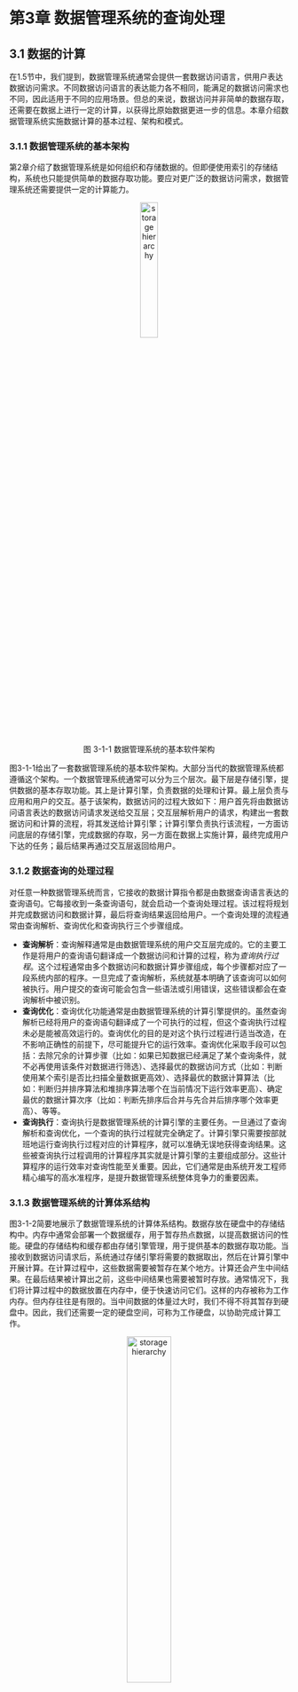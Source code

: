 # 第3章 数据管理系统的查询处理

## 3.1 数据的计算

在1.5节中，我们提到，数据管理系统通常会提供一套数据访问语言，供用户表达数据访问需求。不同数据访问语言的表达能力各不相同，能满足的数据访问需求也不同，因此适用于不同的应用场景。但总的来说，数据访问并非简单的数据存取，还需要在数据上进行一定的计算，以获得比原始数据更进一步的信息。本章介绍数据管理系统实施数据计算的基本过程、架构和模式。

### 3.1.1 数据管理系统的基本架构

第2章介绍了数据管理系统是如何组织和存储数据的。但即便使用索引的存储结构，系统也只能提供简单的数据存取功能。要应对更广泛的数据访问需求，数据管理系统还需要提供一定的计算能力。

<center>
	<img src="fig/ch3.1-arch.JPG" width="25%" alt="storage hierarchy" />
	<br>
	<div display: inline-block; padding : 2px>
		图 3-1-1 数据管理系统的基本软件架构
	</div>
</center>


图3-1-1给出了一套数据管理系统的基本软件架构。大部分当代的数据管理系统都遵循这个架构。一个数据管理系统通常可以分为三个层次。最下层是存储引擎，提供数据的基本存取功能。其上是计算引擎，负责数据的处理和计算。最上层负责与应用和用户的交互。基于该架构，数据访问的过程大致如下：用户首先将由数据访问语言表达的数据访问请求发送给交互层；交互层解析用户的请求，构建出一套数据访问和计算的流程，将其发送给计算引擎；计算引擎负责执行该流程，一方面访问底层的存储引擎，完成数据的存取，另一方面在数据上实施计算，最终完成用户下达的任务；最后结果再通过交互层返回给用户。

### 3.1.2 数据查询的处理过程

对任意一种数据管理系统而言，它接收的数据计算指令都是由数据查询语言表达的查询语句。它每接收到一条查询语句，就会启动一个查询处理过程。该过程将规划并完成数据访问和数据计算，最后将查询结果返回给用户。一个查询处理的流程通常由查询解析、查询优化和查询执行三个步骤组成。

* **查询解析**：查询解释通常是由数据管理系统的用户交互层完成的。它的主要工作是将用户的查询语句翻译成一个数据访问和计算的过程，称为*查询执行过程*。这个过程通常由多个数据访问和数据计算步骤组成，每个步骤都对应了一段系统内部的程序。一旦完成了查询解析，系统就基本明确了该查询可以如何被执行。用户提交的查询可能会包含一些语法或引用错误，这些错误都会在查询解析中被识别。
* **查询优化**：查询优化功能通常是由数据管理系统的计算引擎提供的。虽然查询解析已经将用户的查询语句翻译成了一个可执行的过程，但这个查询执行过程未必是能被高效运行的。查询优化的目的是对这个执行过程进行适当改造，在不影响正确性的前提下，尽可能提升它的运行效率。查询优化采取手段可以包括：去除冗余的计算步骤（比如：如果已知数据已经满足了某个查询条件，就不必再使用该条件对数据进行筛选）、选择最优的数据访问方式（比如：判断使用某个索引是否比扫描全量数据更高效）、选择最优的数据计算算法（比如：判断归并排序算法和堆排序算法哪个在当前情况下运行效率更高）、确定最优的数据计算次序（比如：判断先排序后合并与先合并后排序哪个效率更高）、等等。
* **查询执行**：查询执行是数据管理系统的计算引擎的主要任务。一旦通过了查询解析和查询优化，一个查询的执行过程就完全确定了。计算引擎只需要按部就班地运行查询执行过程对应的计算程序，就可以准确无误地获得查询结果。这些被查询执行过程调用的计算程序其实就是计算引擎的主要组成部分。这些计算程序的运行效率对查询性能至关重要。因此，它们通常是由系统开发工程师精心编写的高水准程序，是提升数据管理系统整体竞争力的重要因素。

### 3.1.3 数据管理系统的计算体系结构

图3-1-2简要地展示了数据管理系统的计算体系结构。数据存放在硬盘中的存储结构中。内存中通常会部署一个数据缓存，用于暂存热点数据，以提高数据访问的性能。硬盘的存储结构和缓存都由存储引擎管理，用于提供基本的数据存取功能。当接收到数据访问请求后，系统通过存储引擎将需要的数据取出，然后在计算引擎中开展计算。在计算过程中，这些数据需要被暂存在某个地方。计算还会产生中间结果。在最后结果被计算出之前，这些中间结果也需要被暂时存放。通常情况下，我们将计算过程中的数据放置在内存中，便于快速访问它们。这样的内存被称为工作内存。但内存往往是有限的。当中间数据的体量过大时，我们不得不将其暂存到硬盘中。因此，我们还需要一定的硬盘空间，可称为工作硬盘，以协助完成计算工作。

<center>
	<img src="fig/ch3.1-compute.JPG" width="40%" alt="storage hierarchy" />
	<br>
	<div display: inline-block; padding : 2px>
		图 3-1-2 计算体系结构
	</div>
</center>

某些数据管理系统并不是针对数据分析应用设计的，比如键值数据库、文档数据库等，其数据访问过程涉及的计算通常比较简单，因此不需要提供太强的计算功能。这一类数据管理系统，往往不会配备强大的计算引擎，其性能主要由数据存取的效率决定。还有的数据管理系统，比如关系数据库，需要承载较复杂的数据分析和数据处理功能，会用到复杂的数据计算。此类数据管理系统的性能受计算效率的影响很大，其计算引擎就需要精巧的设计与实现。

### 3.1.4 数据计算性能

软件的运行效率不仅仅取决于软件本身的代码实现是否高效（例如算法的计算复杂度是否达到了最优），还取决于这些代码实现是否能够高效利用现代硬件的特点。应用程序对数据管理系统这样的基础软件提出了很高要求，希望它们能够高度适配底层硬件，从而充分发挥硬件的性能。应用软件与硬件的适配通常是交给代码编译器去自动实现的，不要求软件开发者深入了解硬件的特点。但对数据管理系统而言，编译器提供的适配能力是不够的。数据管理系统的开发人员需要充分理解底层硬件的运行机制，并针对性地设计系统内部的数据计算方法，才能构建出高性能的系统。这些针对性的计算方法设计是当代数据管理系统的核心技术之一。

<center>
	<img src="fig/ch3.1-optimization.JPG" width="30%" alt="storage hierarchy" />
	<br>
	<div display: inline-block; padding : 2px>
		图 3-1-3 软硬件的适配程度是获得高性能的关键
	</div>
</center>


在图3-1-2概括的计算体系结构中，数据计算的性能主要受两方面影响。一方面是访存性能。另一方面是CPU的计算性能。参与计算的数据可能在内存中，也可能在硬盘上。如果数据在硬盘上，硬盘访问将成为数据计算的主要性能瓶颈。如果数据仅在内存中，由于内存访问的速度远低于CPU的指令执行速度，访存过程仍然可能成为数据计算的性能瓶颈。为了获得良好的计算性能，需要让计算过程具备较高的数据访问局部性（参见2.1节）。这对数据管理系统计算引擎的设计提出了极高要求。

如果数据访问的局部性得到了保障，CPU的计算性能就成为了整体性能的主要因素。为了实现高效计算，CPU内部有很多特殊机制，例如流水线机制、向量计算加速机制（SIMD）、超线程机制等。能否有效利用这些机制是获取更高计算性能的关键。这对计算引擎设计的精巧性提出了更高要求。

对于不同的数据管理系统而言，由于其使用的数据模型和数据访问语言有较大差异，它们需要的计算功能和使用的计算方式都是不一样的。因此，本小节不具体讲述数据管理系统的具体算法设计，而只讨论一些计算引擎的笼统设计原则。

### 3.1.5  批处理和流处理

在数据上实施计算的过程往往由若干步骤组成。这些步骤的执行方式大致可以分为两类：批处理模式和流处理模式。它们之间的区别在图3-1-4中得到了展示。批处理模式按照计算的步骤分阶段对数据进行处理。每个阶段实施一个计算步骤，在全量数据上完成该步骤的计算任务后，再将结果整体发送给下一个阶段。执行完最后一个阶段，才能得到最终的数据处理结果。流处理模式则是将各个计算步骤串联成一条流水线。数据项逐个流入流水线。每个步骤完成一个数据项的处理即将其传递给下一个步骤。流水线一边处理数据一边返回结果。

<center>
	<img src="fig/ch3.1-mode.JPG" width="70%" alt="storage hierarchy" />
	<br>
	<div display: inline-block; padding : 2px>
		图 3-1-4 批处理模式和流处理模式的差异
	</div>
</center>


下面的例子进一步展示了批处理模式和流处理模式的计算过程的差异。如图3-1-5所示，间隙编码（Gap Encoding）是一种常用的编码方式。对于一个由数字组成的有序序列，间隙编码不直接记录原始的数字，而是记录相邻数字之间的差距。例如，图中的第2和第3个数字（58和62）对应的间隙编码是30和4，分别是原始数字与自己上一位数字的差。这种编码方式不会丢失信息，可以通过对间隙编码进行累加获得完整的原始数据。这种编码方式的好处是可以大幅缩小数字的取值范围，从而起到很好的压缩效果。

<center>
	<img src="fig/ch3.1-gapencoding.JPG" width="50%" alt="storage hierarchy" />
	<br>
	<div display: inline-block; padding : 2px>
		图 3-1-5 间隙编码示例
	</div>
</center>


图3-1-6展示了一种数据的平滑处理方法。对于一个由数字组成的序列，我们将每个数字替换为它与前后两个数字的平均值。例如，将58替换为28、58、62的平均值，即49，将62替换为58、62、78的平均值，即66，等。如图3-1-6中的曲线所示，经过平滑处理后的数据波动更小，但保持了原始数据的变化趋势。在现实应用中，类似的平滑数据处理方法常常被用到。

<center>
	<img src="fig/ch3.1-smooth.JPG" width="50%" alt="storage hierarchy" />
	<br>
	<div display: inline-block; padding : 2px>
		图 3-1-6 平滑数据处理示例
	</div>
</center>


假设我们有一串采用了间隙编码的数字序列，希望将其恢复成原始数据后再对其进行上述的平滑处理。这个简单的数据处理程序既可以采用上面提到的批处理模式也可以采用流处理模式。采用批处理模式的程序可以编写成如下形式。

```c
void transform(int data[], int length)
{
    // 首先对所有数据进行解码
    for(int i=0, int pre=0; i<length; i++)
    {
        data[i] = data[i]+pre;
        pre = data[i];
    }
    
    // 再对数据进行平滑处理
    for(int i=1, int pre=data[0]; i<length-1; i++) //第一个和最后一个数字保持原值
    {
        int x = data[i];
        data[i] = (pre+data[i]+data[i+1])/3;
        pre = x;
    } 
}
```

而采用流处理模式的程序可以编写成如下形式。

```c
void transform(int data[], int length)
{
    // 通过一次数据遍历完成解码和平滑处理
    for(int i=0, int pre=0; i<length; i++)
    {
        // 完成当前数字的解码
        data[i] = data[i]+pre;
        
        // 完成当前数字的平滑处理
        if(i==0 || i==length-1) //第一个和最后一个数字保持原值
        	pre = data[i];
        else
        {
        	int x = data[i];
        	data[i] = (pre+data[i]+data[i+1])/3;
        	pre = x;
        }
    }
}
```

站在程序编写的角度，批处理的程序显得更直观易懂，编写起来也更容易。然而，从性能上考虑，流处理程序的运行效率则更高。从上述程序我们可以看到，批处理需要对数据进行两次遍历，每次完成一个数据处理步骤。如果数据存放在内存中，这意味着CPU需要两次将数据调入到缓存中进行处理。而流处理只需要对数据进行一次遍历。数据被调入到缓存中后，CPU会连续完成两个数据处理步骤。也就是说，对于上述数据处理任务，批处理的访存代价是流处理的两倍。如果数据存放在硬盘上，流处理的性能优势则更加明显。对上述任务，批处理需要先将硬盘上的数据依次读入内存，解码后再依次写回的硬盘，紧接着再次将数据读入内存，完成平滑处理后再写回到硬盘。这意味着每个数据块需要4次硬盘读写操作。如果采用流处理，只需要读写硬盘各1次就能每块数据的处理任务。

总而言之，流处理模式具备更好的数据访问局部性，通常会带来更高的性能。同时，流处理模式耗费更少的空间来存放数据处理的中间结果，对资源的利用率也更高。因此，当代的数据管理系统更多采用流处理模式进行数据计算，虽然这意味着更复杂的系统实现方式。然而，值得指出的是，并非所有的数据处理流程都能通过流处理模式实现（读者可自行思考什么样的数据处理过程无法被流水线化）。因此，数据管理系统通常也不会完全抛弃对批处理模式的使用。

### 3.1.6 火山模型

当代的大部分数据管理系统都使用火山模型来实现流处理模式的数据计算引擎。通常，一个数据管理系统允许用户将多个计算步骤灵活组合成各式各样的数据处理流程，以满足不同的数据计算需求。这样的数据处理流程可能多达成千上万种（甚至可以有无限多）。我们显然无法为每一个流程都单独编写一个如上节所述的数据处理流水线。鉴于一个数据管理系统通常只提供有限种类的数据计算步骤，我们希望只为每一种计算步骤编写一段程序，再使用一个灵活的主程序，根据用户的需要，将各个步骤连接成一个数据处理流水线。火山模型就为我们提供了像这样的一种数据处理流水线的实现方式。

在火山模型中，每一种计算步骤被抽象成一个数据处理算子（Operator）。每一个数据处理算子则被实现为一个迭代器，对外提供了以下三个接口：

* open()：数据算子初始化，分配资源；
* next()：算子的具体实现。首先向下游算子获取下一条数据记录，并对其进行处理；如果处理结果满足既定条件，就将结果返回给上游算子；否则，继续向下游算子获取数据。
* close()：回收和关闭分配给算子的资源。

上下游算子之间有嵌套调用的关系，就构成了数据处理流水线。例如，上一节提到的平滑曲线计算过程可以被分解成三个算子，分别为*数据读取算子*、*解码算子*和*平滑算子*。基于火山模型，我们可以将它们各自实现为如下的迭代器。三个迭代器通过嵌套调用，就构成一条平滑曲线计算的流水线。

```c
//数据读取算子的实现
static int* read_data;				//原始数据
static int read_length，read_cur;	//原始数据的长度和当前读取的下标
void readopen(int* input_data, int input_length)	//数据读取算子的初始化
{
	read_data = input_data;
	read_cur = 0;
	read_length = input_length
};
int readnext()
{
	if(read_cur >= readlength)
		return END;					// END表示读到了数据的末尾
	return read_data[read_cur++];
}
void readclose(){}; //无资源可释放

//解码算子的实现
static int decode_sum;				// 当前数据的解码值，即已读数据的累加值
void decodeopen(int* input_data, int input_length)	//解码算子的初始化
{
	decode_sum = 0;
	readopen(input_data, input_length);
}
int decodenext()
{	
	int item = readnext();			//调用数据读取算子
	if(item == END)
		return END;
	decode_sum += item;
	return decode_sum;
}
void decodeclose()
{
	readclose();
	//无资源可释放
}; 

//平滑算子的实现
static int smooth_count;			// 已读取的数据数量
static int window[3];				// 平滑窗口中的各个数据
static int end_count;				// 已读到的END数
void smoothopen(int* input_data, int input_length)	//平滑算子的初始化
{
	smooth_count = 0;
	end_count = 0;
	decodeopen(input_data, input_length);
}
int smoothnext()
{	
	if(end_count == 1)
		return END;
	if(smooth_count == 0)
	{
		smooth_count++;
		window[0] = decodenext();	//调用解码算子
		return window[0];
	}
	if(smooth_count == 1)
	{
		smooth_count += 2;
		window[1] = decodenext();	//调用解码算子
		window[2] = decodenext();	//调用解码算子
		return (window[0]+window[1]+window[2])/3;
	}
	smooth_count++;
	int item = decodenext();		//调用解码算子
	if(item == END){
		end_count++;
		return window[2];
	}
	window[0] = window[1];
	window[1] = window[2];
	window[2] = item;
	return (window[0]+window[1]+window[2])/3;
}
void smoothclose()
{
	decodeclose();
	//无资源可释放
}; 

/*
注意：为了便于理解，上述例子使用了硬编码的方式，即个每个上游算子直接显式地调用下游算子。
实际的数据管理系统允许用户对各个算子进行任意组合。因此，在实际的实现代码中，每个算子事
先并不知道各自的下游算子是谁，而需要主程序将下游算子通过函数指针传递给各个算子。这种实
现方式称为后期绑定(Late Binding)，即让程序在运行过程中才决定某个函数调用指令到底调用
哪个函数。读者可以各自思考如何用后期绑定的方式实现以上流水线。 
*/
```

以上程序将三个算子链接成了如图3-1-7所示的数据处理流水线。在这样一条流水线中，一个算子的上层算子称为它的上游算子，一个算子的下层算子称为它的下游算子。上游算子和下游算子之间是调用与被调用的关系。在进行数据处理时，主程序不断循环调用最上游算子的next()函数。每次调用后，最上游算子都会返回一个数据处理结果。这个过程会持续到最上游算子报告数据读取结束为止（上述程序使用常量END代表数据读取结束），至此主程序就得到了所有的数据处理结果。在每次调用过程中，上游算子会依次调用下游算子，而数据（或数据计算的中间结果）则会被下游算子逐级返回给上游算子。一旦一项数据从最底层的算子流到最上层的算子，系统就完成了对它的计算。因此，这个计算过程显然遵循的是流处理模式，而非批处理模式。在整个循环调用的过程中，数据会源源不断的从底层算子流到顶层算子，就像火山喷发时岩浆源源不断从地壳下面流到火山口一样。火山模型因此得名。

<center>
	<img src="fig/ch3.1-vocalno-pipeline.JPG" width="24%">
	<br>
	<div display: inline-block; padding : 2px>
		图 3-1-7 平滑数据处理流水线的火山模型实现
	</div>
</center>

从程序实现代码可以看出，本节用火山模型实现的数据处理流水线并没有上一节通过直接编码得到的流水线简洁高效。然而，火山模型却提供了对数据处理算子进行灵活组合的能力。只要完成了每个算子的火山模型迭代器实现，我们就可以将这些算子组合成任意形态的数据处理流水线，并将其交给系统去运行。

由火山模型实现的流水线通常会使用大量的函数调用。熟悉计算机系统工作原理的读者可能会意识到，过于密集的函数调用会严重影响程序的运行性能。当代的很多数据管理系统已经在着手对传统的火山模型的代码运行效率进行优化。鉴于这些优化技术已经超过了本书的范围，此处不做更多展开。编者鼓励有兴趣的读者去查考最新的数据处理引擎的实现技术，例如ClickHouse、DuckDB等。

[**上一页<<**](chapter2.6-G.md) | [**>>下一页**](chapter3.2-R.md)
